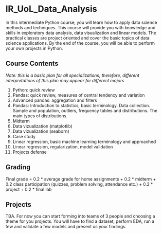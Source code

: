 # IR_UoL_Data_Analysis

In this intermediate Python course, you will learn how to apply data science methods and techniques. This course will provide you with knowledge and skills in exploratory data analysis, data visualization and linear models. The practical classes are project oriented and cover the basic topics of data science applications. By the end of the course, you will be able to perform your own projects in Python.

## Course Contents

*Note: this is a basic plan for all specializations, therefore, different interpretations of this plan may appear for different majors*

1. Python: quick review
2. Pandas: quick review, measures of central tendency and variation
3. Advanced pandas: aggregation and filters
4. Pandas: Introduction to statistics, basic terminology. Data collection. Sample and population, outliers, frequency tables and distributions. The main types of distributions.
5. Midterm
6. Data vizualization (matplotlib)
7. Data vizualization (seaborn)
8. Case study
9. Linear regression, basic machine learning terminology and approached
10. Linear regression, regularization, model validation
11. Projects defense

## Grading

Final grade = 0.2 * average grade for home assignments + 0.2 * midterm + 0.2 class participation (quizzes, problem solving, attendance etc.) + 0.2 * project + 0.2 * final lab

## Projects

TBA. For now you can start forming into teams of 3 people and choosing a theme for you projects. You will have to find a dataset, perform EDA, run a few and validate a few models and present us your findings.
